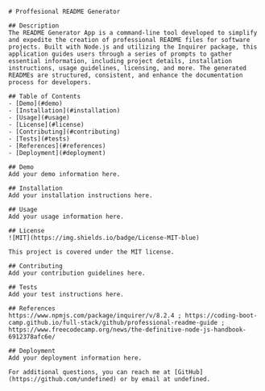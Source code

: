 
    # Proffesional README Generator
    
    ## Description
    The README Generator App is a command-line tool developed to simplify and expedite the creation of professional README files for software projects. Built with Node.js and utilizing the Inquirer package, this application guides users through a series of prompts to gather essential information, including project details, installation instructions, usage guidelines, licensing, and more. The generated READMEs are structured, consistent, and enhance the documentation process for developers.
    
    ## Table of Contents
    - [Demo](#demo)
    - [Installation](#installation)
    - [Usage](#usage)
    - [License](#license)
    - [Contributing](#contributing)
    - [Tests](#tests)
    - [References](#references)
    - [Deployment](#deployment)
    
    ## Demo
    Add your demo information here.
    
    ## Installation
    Add your installation instructions here.
    
    ## Usage
    Add your usage information here.
    
    ## License
    ![MIT](https://img.shields.io/badge/License-MIT-blue)
    
    This project is covered under the MIT license.
    
    ## Contributing
    Add your contribution guidelines here.
    
    ## Tests
    Add your test instructions here.
    
    ## References
    https://www.npmjs.com/package/inquirer/v/8.2.4 ; https://coding-boot-camp.github.io/full-stack/github/professional-readme-guide ; https://www.freecodecamp.org/news/the-definitive-node-js-handbook-6912378afc6e/
    
    ## Deployment
    Add your deployment information here.
    
    For additional questions, you can reach me at [GitHub](https://github.com/undefined) or by email at undefined.
      